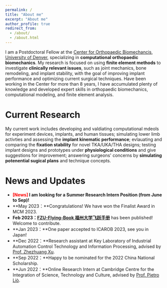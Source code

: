 ```yaml
---
permalink: /
title: "About me"
excerpt: "About me"
author_profile: true
redirect_from: 
  - /about/
  - /about.html
---
```


I am a Postdoctoral Fellow at the [Center for Orthopaedic Biomechancis](https://ritchieschool.du.edu/research-innovation/biomedical-devices/center-orthopaedic-biomechanics), [University of Denver](https://www.du.edu/), specializing in **computational orthopaedic biomechanics**. My research is focused on using **finite element methods** to investigate **clinically relevant issues**, such as joint mechanics, bone remodeling, and implant stability, with the goal of improving implant performance and optimizing current surgical techniques. Have been working in the Center for more than 8 years, I have accumulated plenty of knowledge and developed expert skills in orthopaedic biomechanics, computational modeling, and finite element analysis. 

Current Research
======
My current work includes developing and valdiating computational mdeols for experiment devices, implants, and human tissues; simulating lower limb activties and assessing the **implant kinematic performance**; evlauating and comparing the **fixation stability** for novel TKA/UKA/THA designs; testing implant designs and prototypes under **physiological conditions** and give suggestions for improvement; answering surgeons' concerns by **simulating potenential sugical plans** and technique concepts.

News and Updates
======
- **<font color='red'>[News]</font> I am looking for a Summer Research Intern Position (from June to Sep)!**
- **May 2023：**Congratulations! We have won the Finalist Award in MCM 2023.
- **Feb 2023：**[**FZU-Flying-Book 福州大学飞跃手册**](https://fzu-fly.online/) has been published! Welcome to contribute.
- **Jan 2023：**One paper accepted to ICAROB 2023, see you in Japan!
- **Dec 2022：**Research assistant at Key Laboratory of Industrial Automation Control Technology and Information Processing, advised by [Prof. Zhezhuang Xu](https://dqxy.fzu.edu.cn/en/info/1009/1072.htm).
- **Sep 2022：**Happy to be nominated for the 2022 China National Scholarship.
- **Jun 2022：**Online Research Intern at Cambridge Centre for the Integration of Science, Technology and Culture, advised by [Prof. Pietro Liò](https://www.cl.cam.ac.uk/~pl219/ ).